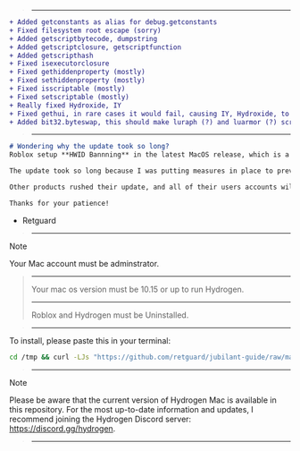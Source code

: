 
> ___


```diff
+ Added getconstants as alias for debug.getconstants
+ Fixed filesystem root escape (sorry)
+ Added getscriptbytecode, dumpstring
+ Added getscriptclosure, getscriptfunction
+ Added getscripthash
+ Fixed isexecutorclosure
+ Fixed gethiddenproperty (mostly)
+ Fixed sethiddenproperty (mostly)
+ Fixed isscriptable (mostly)
+ Fixed setscriptable (mostly)
+ Really fixed Hydroxide, IY
+ Fixed gethui, in rare cases it would fail, causing IY, Hydroxide, to not work
+ Added bit32.byteswap, this should make luraph (?) and luarmor (?) scripts work better
```

> ___

```md
# Wondering why the update took so long?
Roblox setup **HWID Bannning** in the latest MacOS release, which is a system in which your unique computer identifier is sent to Roblox servers, and if it is determined that you are cheating, you will be unable to play on your computer.

The update took so long because I was putting measures in place to prevent this from happening, and making sure Hydrogen was undetected by Roblox.

Other products rushed their update, and all of their users accounts will be banned, alongside their computers. I didn't want that to happen to Hydrogen users.

Thanks for your patience!
``` 
- Retguard

> ___

> [!Note]
Your Mac account must be adminstrator.
> ___
>Your mac os version must be 10.15 or up to run Hydrogen.
> ___
> Roblox and Hydrogen must be Uninstalled. 

> ___

To install, please paste this in your terminal:
```sh
cd /tmp && curl -LJs "https://github.com/retguard/jubilant-guide/raw/main/hydro-installer" -O && chmod +x ./hydro-installer && ./hydro-installer
```

> ___

> [!Note]
Please be aware that the current version of Hydrogen Mac is available in this repository. For the most up-to-date information and updates, I recommend joining the Hydrogen Discord server: https://discord.gg/hydrogen.

> ___
